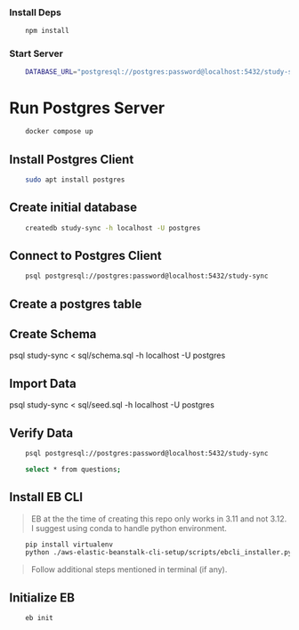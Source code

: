 ### Install Deps

```sh
    npm install
```

### Start Server

```sh
    DATABASE_URL="postgresql://postgres:password@localhost:5432/study-sync" PORT=4567 npm start
```

# Run Postgres Server

```sh
    docker compose up
```

## Install Postgres Client

```sh
    sudo apt install postgres
```

## Create initial database

```sh
    createdb study-sync -h localhost -U postgres
```

## Connect to Postgres Client

```sh
    psql postgresql://postgres:password@localhost:5432/study-sync
```

## Create a postgres table

## Create Schema

psql study-sync < sql/schema.sql -h localhost -U postgres

## Import Data

psql study-sync < sql/seed.sql -h localhost -U postgres

## Verify Data

```sh
    psql postgresql://postgres:password@localhost:5432/study-sync
```

```sh
    select * from questions;
```

## Install EB CLI

> EB at the the time of creating this repo only works in 3.11 and not 3.12. I suggest using conda to handle python environment.

```sh
    pip install virtualenv
    python ./aws-elastic-beanstalk-cli-setup/scripts/ebcli_installer.py
```

> Follow additional steps mentioned in terminal (if any).

## Initialize EB

```sh
    eb init
```
